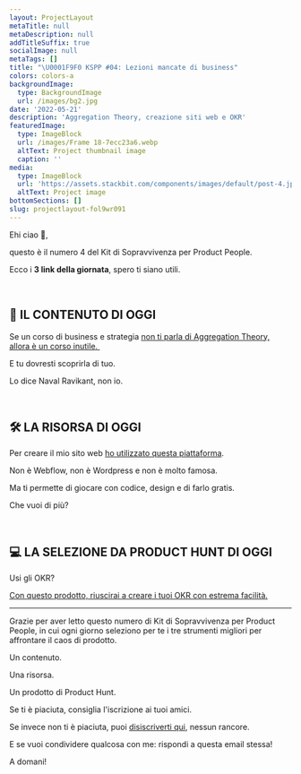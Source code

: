 ```yaml
---
layout: ProjectLayout
metaTitle: null
metaDescription: null
addTitleSuffix: true
socialImage: null
metaTags: []
title: "\U0001F9F0 KSPP #04: Lezioni mancate di business"
colors: colors-a
backgroundImage:
  type: BackgroundImage
  url: /images/bg2.jpg
date: '2022-05-21'
description: 'Aggregation Theory, creazione siti web e OKR'
featuredImage:
  type: ImageBlock
  url: /images/Frame 18-7ecc23a6.webp
  altText: Project thumbnail image
  caption: ''
media:
  type: ImageBlock
  url: 'https://assets.stackbit.com/components/images/default/post-4.jpeg'
  altText: Project image
bottomSections: []
slug: projectlayout-fol9wr091
---
```

Ehi ciao 👋,

questo è il numero 4 del Kit di Sopravvivenza per Product People.

Ecco i **3 link della giornata**, spero ti siano utili.

​

## 📖 IL CONTENUTO DI OGGI

Se un corso di business e strategia [non ti parla di Aggregation Theory, allora è un corso inutile. ](https://stratechery.com/2017/defining-aggregators/)​

E tu dovresti scoprirla di tuo.

Lo dice Naval Ravikant, non io.

​

## 🛠 LA RISORSA DI OGGI

Per creare il mio sito web [ho utilizzato questa piattaforma](https://www.stackbit.com/).

Non è Webflow, non è Wordpress e non è molto famosa.

Ma ti permette di giocare con codice, design e di farlo gratis.

Che vuoi di più?

​

## 💻 LA SELEZIONE DA PRODUCT HUNT DI OGGI

Usi gli OKR?

​[Con questo prodotto, riuscirai a creare i tuoi OKR con estrema facilità.](https://www.zenflowchart.com/okr?ref=producthunt)​

----

Grazie per aver letto questo numero di Kit di Sopravvivenza per Product People, in cui ogni giorno seleziono per te i tre strumenti migliori per affrontare il caos di prodotto.

Un contenuto.

Una risorsa.

Un prodotto di Product Hunt.

Se ti è piaciuta, consiglia l'iscrizione ai tuoi amici.

Se invece non ti è piaciuta, puoi [disiscriverti qui](https://preview.convertkit-mail2.com/unsubscribe), nessun rancore.

E se vuoi condividere qualcosa con me: rispondi a questa email stessa!

A domani!
